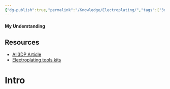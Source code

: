 ```yaml
---
{"dg-publish":true,"permalink":"/Knowledge/Electroplating/","tags":["3d_printing","diy/material"]}
---
```


#### My Understanding
 

## Resources 
- [All3DP Article](https://all3dp.com/1/electroplating-3d-prints-all-you-need-to-know/) 
- [Electroplating tools kits](https://caswellplating.com/3d-parts-plating-kit.html) 

# Intro

